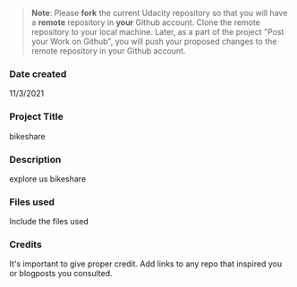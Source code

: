 >**Note**: Please **fork** the current Udacity repository so that you will have a **remote** repository in **your** Github account. Clone the remote repository to your local machine. Later, as a part of the project "Post your Work on Github", you will push your proposed changes to the remote repository in your Github account.

### Date created
11/3/2021

### Project Title
bikeshare

### Description
explore us bikeshare

### Files used
Include the files used

### Credits
It's important to give proper credit. Add links to any repo that inspired you or blogposts you consulted.


